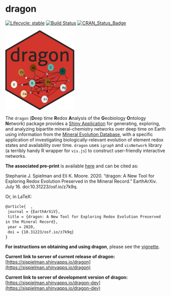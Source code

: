 
# dragon

[![Lifecycle:
stable](https://img.shields.io/badge/lifecycle-stable-green.svg)](https://www.tidyverse.org/lifecycle/#stable) 
[![Build Status](https://travis-ci.org/sjspielman/dragon.svg?branch=master)](https://travis-ci.org/sjspielman/dragon)
[![CRAN\_Status\_Badge](http://www.r-pkg.org/badges/version/dragon)](https://CRAN.R-project.org/package=dragon)


<img src="inst/app/www/favicon.ico" height="250"/>




The `dragon` (**D**eep time **R**edox **A**nalysis of the **G**eobiology **O**ntology **N**etwork) package provides a [Shiny Application](https://shiny.rstudio.com/) for generating, exploring, and analyzing bipartite mineral-chemistry networks over deep time on Earth using information from the [Mineral Evolution Database](https://rruff.info/ima/), with a specific application of investigating biologically-relevant evolution of element redox states and availability over time. `dragon` uses `igraph` and `visNetwork` library (a terribly handy R wrapper for `vis.js`) to construct user-friendly interactive networks. 

**The associated pre-print** is available [here](https://eartharxiv.org/z7k9q/) and can be cited as:

Stephanie J. Spielman and Eli K. Moore. 2020. “dragon: A New Tool for Exploring Redox Evolution Preserved in the Mineral Record.” EarthArXiv. July 16. doi:10.31223/osf.io/z7k9q.

Or, in LaTeX:
```
@article{  ,
 journal = {EarthArXiV},
 title = {dragon: A New Tool for Exploring Redox Evolution Preserved in the Mineral Record},
 year = 2020,
 doi = {10.31223/osf.io/z7k9q}
}
```

**For instructions on obtaining and using dragon**, please see the [vignette](http://htmlpreview.github.io/?https://github.com/sjspielman/dragon/blob/master/doc/dragon.html).

**Current link to server of current release of dragon:** [https://sjspielman.shinyapps.io/dragon](https://sjspielman.shinyapps.io/dragon)


**Current link to server of development version of dragon:** [https://sjspielman.shinyapps.io/dragon-dev](https://sjspielman.shinyapps.io/dragon-dev)


